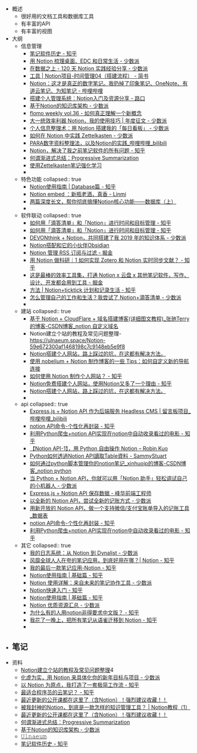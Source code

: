 - 概述
	- 很好用的文档工具和数据库工具
	- 有丰富的API
	- 有丰富的视图
- 大纲
	- 信息管理
		- [笔记软件历史 - 知乎](https://zhuanlan.zhihu.com/p/340336221?utm_source=wechat_session&utm_medium=social&utm_oi=38400975437824&utm_campaign=shareopn)
		- [用 Notion 梳理桌面、EDC 和日常生活 - 少数派](https://sspai.com/post/67371)
		- [在数据之上 - 120 天 Notion 实践经验分享 - 少数派](https://sspai.com/post/59181)
		- [工具 | Notion项目-时间管理04（搭建流程） - 简书](https://www.jianshu.com/p/f3e7ccf46a1e)
		- [Notion：这才是真正的数字笔记。我扔掉了印象笔记、OneNote、有道云笔记、为知笔记 - 哔哩哔哩](https://www.bilibili.com/read/cv9358247)
		- [搭建个人管理系统：Notion入门及资源分享 - 路口](http://www.lukou.com/userfeed/31511172)
		- [基于Notion的知识库架构 - 少数派](https://sspai.com/post/69099)
		- [flomo weekly vol.36 - 如何真正理解一个新概念](https://mp.weixin.qq.com/s?__biz=MzI0MDA3MjQ2Mg==&mid=2247485157&idx=1&sn=8d9a016d33174fa8c55df9595b2e4977&chksm=e9212484de56ad92c764bb2ccb40519d8ba579750448c1924c8447d1193a9861334eb86743cd&mpshare=1&scene=1&srcid=1205n8B6ZqAFkKfSy9nzwVCu&sharer_sharetime=1638648376498&sharer_shareid=b7c991d3cd23094f535ad602a652c37b#rd%5D(https://mp.weixin.qq.com/s?__biz=MzI0MDA3MjQ2Mg==&mid=2247485157&idx=1&sn=8d9a016d33174fa8c55df9595b2e4977&chksm=e9212484de56ad92c764bb2ccb40519d8ba579750448c1924c8447d1193a9861334eb86743cd&mpshare=1&scene=1&srcid=1205n8B6ZqAFkKfSy9nzwVCu&sharer_sharetime=1638648376498&sharer_shareid=b7c991d3cd23094f535ad602a652c37b%23rd))
		- [大一统效率利器 Notion，我的使用技巧 | 年度征文 - 少数派](https://sspai.com/post/58436)
		- [个人信息整理术：用 Notion 搭建我的「每日看板」 - 少数派](https://sspai.com/post/67696)
		- [如何在 Notion 中实践 Zettelkasten - 少数派](https://sspai.com/post/64522)
		- [PARA数字资料整理法，以及Notion的实践_哔哩哔哩_bilibili](https://www.bilibili.com/video/av92981908?spm_id_from=autoNext)
		- [Notion，解决了我之前笔记软件的所有问题 - 知乎](https://zhuanlan.zhihu.com/p/435936162)
		- [何谓渐进式总结：Progressive Summarization](https://www.notion.so/Progressive-Summarization-faf06977850b46a6a7de1623ebf699f2)
		- [使用Zettelkasten笔记强化学习](https://mp.weixin.qq.com/s?__biz=MzIzOTY0OTQ2MA==&mid=2247484148&idx=1&sn=34a67e3ea7d72e6ca17ce7b4c6175a82&chksm=e927952fde501c39508b07335420cf06a7090fe67df29dbf256250b1a3c4f6f2b9c2429e6c2d&scene=21#wechat_redirect%5D(https://mp.weixin.qq.com/s?__biz=MzIzOTY0OTQ2MA==&mid=2247484148&idx=1&sn=34a67e3ea7d72e6ca17ce7b4c6175a82&chksm=e927952fde501c39508b07335420cf06a7090fe67df29dbf256250b1a3c4f6f2b9c2429e6c2d&scene=21%23wechat_redirect))
		-
	- 特色功能
	  collapsed:: true
		- [Notion使用指南 | Database篇 - 知乎](https://zhuanlan.zhihu.com/p/103498242)
		- [Notion embed ：新瓶老酒，真香 - Linmi](https://linmi.cc/1949.html)
		- [两篇深度长文，帮你彻底搞懂Notion核心功能——数据库（上）](https://mp.weixin.qq.com/s?__biz=MzIxMjE3ODc3Mg==&mid=2649341991&idx=1&sn=44bffb05b145b796336e6062a004be6c&chksm=8f57621cb820eb0a3d61d8fd6521f0d784e5bd79dc75af47203395cce3a0037389e40f29fd9e&mpshare=1&scene=1&srcid=1021tqH10avTlCeaoue0a4tt&sharer_sharetime=1634830127190&sharer_shareid=b7c991d3cd23094f535ad602a652c37b#rd%5D(https://mp.weixin.qq.com/s?__biz=MzIxMjE3ODc3Mg==&mid=2649341991&idx=1&sn=44bffb05b145b796336e6062a004be6c&chksm=8f57621cb820eb0a3d61d8fd6521f0d784e5bd79dc75af47203395cce3a0037389e40f29fd9e&mpshare=1&scene=1&srcid=1021tqH10avTlCeaoue0a4tt&sharer_sharetime=1634830127190&sharer_shareid=b7c991d3cd23094f535ad602a652c37b%23rd))
		-
	- 软件联动
	  collapsed:: true
		- [如何用「滴答清单」和「Notion」进行时间和目标管理 - 知乎](https://zhuanlan.zhihu.com/p/131595710?utm_source=cn.ticktick.task&utm_medium=social&utm_oi=38400975437824)
		- [如何用「滴答清单」和「Notion」进行时间和目标管理 - 知乎](https://zhuanlan.zhihu.com/p/131595710)
		- [DEVONthink + Notion，共同搭建了我 2019 年的知识体系 - 少数派](https://sspai.com/post/58696)
		- [Notion搭配和它的小伙伴Obsidian](https://mp.weixin.qq.com/s?__biz=MzUzNzg3NzczMQ==&mid=2247484532&idx=1&sn=e59957a6455caa0d4779aa471eed0924&chksm=fae109f8cd9680ee966d4dc5c3ee6361c59c3e07c7c2dfb5c5e4a0748bf993f88bfa3e92aea9&mpshare=1&scene=1&srcid=1130g8cz2faSBOEnH1ig7hpS&sharer_sharetime=1638268834260&sharer_shareid=b7c991d3cd23094f535ad602a652c37b#rd%5D(https://mp.weixin.qq.com/s?__biz=MzUzNzg3NzczMQ==&mid=2247484532&idx=1&sn=e59957a6455caa0d4779aa471eed0924&chksm=fae109f8cd9680ee966d4dc5c3ee6361c59c3e07c7c2dfb5c5e4a0748bf993f88bfa3e92aea9&mpshare=1&scene=1&srcid=1130g8cz2faSBOEnH1ig7hpS&sharer_sharetime=1638268834260&sharer_shareid=b7c991d3cd23094f535ad602a652c37b%23rd))
		- [Notion 管理 RSS 订阅与过滤 - 掘金](https://juejin.cn/post/7037137946893352973)
		- [用 Notion 做科研｜1 如何实现 Zotero 和 Notion 实时同步文献？ - 知乎](https://zhuanlan.zhihu.com/p/455231476)
		- [这是最棒的效率工具集，打通 Notion x 云盘 x 其他笔记软件，写作、设计、开发都会用到工具 - 掘金](https://juejin.cn/post/7051751956947140616)
		- [方法 | Notion+ticktick 计划和记录生活 - 知乎](https://zhuanlan.zhihu.com/p/387591698)
		- [怎么管理自己的工作和生活？我尝试了 Notion+滴答清单 - 少数派](https://sspai.com/post/69394)
		-
	- 建站
	  collapsed:: true
		- [基于 Notion + CloudFlare + 域名搭建博客(详细图文教程)_张驰Terry的博客-CSDN博客_notion 自定义域名](https://blog.csdn.net/terrychinaz/article/details/112425014)
		- Notion建立个站的教程及常见问题整理-https://ulnaeum.space/Notion-59e672300af1468198c7c9148eb5e9f8
		- [Notion搭建个人网站，路上踩过的坑，在这都有解决方法。](https://mp.weixin.qq.com/s/aYhzBBrnFmbNHyqf0j8ZxQ?utm_source=wechat_session&utm_medium=social&utm_oi=38400975437824%5D(https://mp.weixin.qq.com/s/aYhzBBrnFmbNHyqf0j8ZxQ?utm_source=wechat_session&utm_medium=social&utm_oi=38400975437824))
		- [使用 nobelium + Notion 制作博客的一些 Tips：如何自定义新的导航连接](https://blog.ryouissei.com/nobelium_tips)
		- [如何使用 Notion 制作个人网站？ - 知乎](https://www.zhihu.com/question/342631132/answer/1844997654)
		- [Notion免费搭建个人网站，使用Notion又多了一个理由 - 知乎](https://zhuanlan.zhihu.com/p/363367925)
		- [Notion搭建个人网站，路上踩过的坑，在这都有解决方法。](https://mp.weixin.qq.com/s/aYhzBBrnFmbNHyqf0j8ZxQ?utm_source=wechat_session&utm_medium=social&utm_oi=38400975437824%5D(https://mp.weixin.qq.com/s/aYhzBBrnFmbNHyqf0j8ZxQ?utm_source=wechat_session&utm_medium=social&utm_oi=38400975437824))
		-
	- api
	  collapsed:: true
		- [Express.js + Notion API 作为后端服务 Headless CMS | 留言板项目_哔哩哔哩_bilibili](https://www.bilibili.com/video/BV1d3411z71X?from=search&seid=10340308790203860810&spm_id_from=333.337.0.0)
		- [notion API命令-个性化再封装 - 知乎](https://zhuanlan.zhihu.com/p/395219868)
		- [利用Python爬虫+notion API实现在notion中自动收录看过的电影 - 知乎](https://zhuanlan.zhihu.com/p/425067213)
		- [【Notion API-1】，用 Python 自由操作 Notion – Robin Kuo](https://dragonflykuo.com/%E4%B8%B2%E6%8E%A5-notion-api%E7%94%A8-python-%E8%87%AA%E7%94%B1%E6%93%8D%E4%BD%9C-notion/)
		- [Python如何透過Notion API讀取Table資料 - SammyStuart](https://sammystuart.blog/python%E5%A6%82%E4%BD%95%E9%80%8F%E9%81%8Enotion-api%E8%AE%80%E5%8F%96table%E8%B3%87%E6%96%99/)
		- [如何通过python脚本管理你的notion笔记_xinhuoip的博客-CSDN博客_notion python](https://blog.csdn.net/xinhuoip/article/details/114383066)
		- [当 Python + Notion API，你就可以用「Notion 助手」轻松调试自己的小机器人 - 少数派](https://sspai.com/post/68140)
		- [Express.js + Notion API 保存数据 - 峰华前端工程师](https://zxuqian.cn/videos/vue/vue-tailwind-css-comment-system/use-notion-as-database-vue-comments/)
		- [以全新的 Notion API，尝试全新的记账方式 - 少数派](https://sspai.com/post/66658)
		- [用新开放的 Notion API，做一个支持微信/支付宝账单导入的记账工具_数据表](https://www.sohu.com/a/466876320_115785)
		- [notion API命令-个性化再封装 - 知乎](https://zhuanlan.zhihu.com/p/395219868)
		- [利用Python爬虫+notion API实现在notion中自动收录看过的电影 - 知乎](https://zhuanlan.zhihu.com/p/425067213)
	- 其它
	  collapsed:: true
		- [我的日志系统：从 Notion 到 Dynalist - 少数派](https://sspai.com/post/63045)
		- [风靡全球人人在夸的笔记应用，到底好用在哪？| Notion - 知乎](https://zhuanlan.zhihu.com/p/351275419?utm_source=com.alpha.pinbox&utm_medium=social&utm_oi=38400975437824)
		- [我的最后一款笔记应用-Notion - 知乎](https://zhuanlan.zhihu.com/p/49263306)
		- [Notion使用指南 | 基础篇 - 知乎](https://zhuanlan.zhihu.com/p/95008649)
		- [Notion 使用详解：来自未来的笔记协作工具 - 少数派](https://sspai.com/post/52176)
		- [Notion快速入门 - 知乎](https://zhuanlan.zhihu.com/p/446828677)
		- [Notion使用指南 | 基础篇 - 知乎](https://zhuanlan.zhihu.com/p/95008649?utm_source=wechat_session&utm_medium=social&utm_oi=38400975437824&utm_campaign=shareopn)
		- [Notion 优质资源汇总 - 少数派](https://sspai.com/post/71893)
		- [为什么有的人用notion非得要求中文版？ - 知乎](https://www.zhihu.com/question/448807187/answer/2469465700)
		- [我花了一晚上，把所有笔记从语雀迁移到 Notion - 知乎](https://zhuanlan.zhihu.com/p/82711077)
		-
- 笔记
	-
- 资料
	- [Notion建立个站的教程及常见问题整理](https://ulnaeum.space/Notion-59e672300af1468198c7c9148eb5e9f8)4
	- [化虚为实，用 Notion 来具体化你的新年目标与项目 - 少数派](https://sspai.com/post/64565)
	- [以 Notion 为原点，我打造了一套极简工作流 - 知乎](https://zhuanlan.zhihu.com/p/109505688)
	- [最适合程序员的云笔记？ - 知乎](https://zhuanlan.zhihu.com/p/421980620?utm_source=wechat_session&utm_medium=social&utm_oi=38400975437824&utm_campaign=shareopn)
	- [最近更新的公开课都在这里了（含Notion）！强烈建议收藏！！](https://mp.weixin.qq.com/s?__biz=MzIxMjE3ODc3Mg==&mid=2649341706&idx=1&sn=d587aa30cde8c63e22c4b1c8b4d2281a&chksm=8f571d31b8209427c110de0c4c163da6c23c0e1ab16ea9cfe7adb26ed2c15d21bdf770c6607a&scene=21&ascene=0&devicetype=android-30&version=28000f39&nettype=WIFI&abtest_cookie=AAACAA%3D%3D&lang=zh_CN&exportkey=AYkggHxb0OlwoGemx6qAoxk%3D&pass_ticket=I4SWh9sYtJiJLk0hlsarSfvWG4qAG9%2FH6WKihxk8J3Tayf1u%2Fd5jwMQ7p%2B5gDcM9&wx_header=1%5D(https://mp.weixin.qq.com/s?__biz=MzIxMjE3ODc3Mg==&mid=2649341706&idx=1&sn=d587aa30cde8c63e22c4b1c8b4d2281a&chksm=8f571d31b8209427c110de0c4c163da6c23c0e1ab16ea9cfe7adb26ed2c15d21bdf770c6607a&scene=21&ascene=0&devicetype=android-30&version=28000f39&nettype=WIFI&abtest_cookie=AAACAA%3D%3D&lang=zh_CN&exportkey=AYkggHxb0OlwoGemx6qAoxk%3D&pass_ticket=I4SWh9sYtJiJLk0hlsarSfvWG4qAG9%2FH6WKihxk8J3Tayf1u%2Fd5jwMQ7p%2B5gDcM9&wx_header=1))
	- [被我封神的Notion，到底是一款怎样的知识管理工具？ | Notion教程（1）](https://mp.weixin.qq.com/s?__biz=MzIxMjE3ODc3Mg==&mid=2649341576&idx=1&sn=b8feb1ef3bb77f773e19a5e052722fda&chksm=8f571cb3b82095a5e237e947edfb9608230e7f4b85d1ac7f604427bdc871471cf36e3af495a9&scene=0&subscene=10000&clicktime=1634523282&enterid=1634523282&ascene=7&devicetype=android-30&version=28000f39&nettype=WIFI&abtest_cookie=AAACAA%3D%3D&lang=zh_CN&exportkey=AYz5YGAHJpd7bFe0UIkVo60%3D&pass_ticket=I4SWh9sYtJiJLk0hlsarSfvWG4qAG9%2FH6WKihxk8J3Tayf1u%2Fd5jwMQ7p%2B5gDcM9&wx_header=1%5D(https://mp.weixin.qq.com/s?__biz=MzIxMjE3ODc3Mg==&mid=2649341576&idx=1&sn=b8feb1ef3bb77f773e19a5e052722fda&chksm=8f571cb3b82095a5e237e947edfb9608230e7f4b85d1ac7f604427bdc871471cf36e3af495a9&scene=0&subscene=10000&clicktime=1634523282&enterid=1634523282&ascene=7&devicetype=android-30&version=28000f39&nettype=WIFI&abtest_cookie=AAACAA%3D%3D&lang=zh_CN&exportkey=AYz5YGAHJpd7bFe0UIkVo60%3D&pass_ticket=I4SWh9sYtJiJLk0hlsarSfvWG4qAG9%2FH6WKihxk8J3Tayf1u%2Fd5jwMQ7p%2B5gDcM9&wx_header=1))
	- [最近更新的公开课都在这里了（含Notion）！强烈建议收藏！！](https://mp.weixin.qq.com/s?__biz=MzIxMjE3ODc3Mg==&mid=2649341706&idx=1&sn=d587aa30cde8c63e22c4b1c8b4d2281a&chksm=8f571d31b8209427c110de0c4c163da6c23c0e1ab16ea9cfe7adb26ed2c15d21bdf770c6607a&scene=21&ascene=0&devicetype=android-30&version=28000f39&nettype=WIFI&abtest_cookie=AAACAA%3D%3D&lang=zh_CN&exportkey=AYkggHxb0OlwoGemx6qAoxk%3D&pass_ticket=I4SWh9sYtJiJLk0hlsarSfvWG4qAG9%2FH6WKihxk8J3Tayf1u%2Fd5jwMQ7p%2B5gDcM9&wx_header=1%5D(https://mp.weixin.qq.com/s?__biz=MzIxMjE3ODc3Mg==&mid=2649341706&idx=1&sn=d587aa30cde8c63e22c4b1c8b4d2281a&chksm=8f571d31b8209427c110de0c4c163da6c23c0e1ab16ea9cfe7adb26ed2c15d21bdf770c6607a&scene=21&ascene=0&devicetype=android-30&version=28000f39&nettype=WIFI&abtest_cookie=AAACAA%3D%3D&lang=zh_CN&exportkey=AYkggHxb0OlwoGemx6qAoxk%3D&pass_ticket=I4SWh9sYtJiJLk0hlsarSfvWG4qAG9%2FH6WKihxk8J3Tayf1u%2Fd5jwMQ7p%2B5gDcM9&wx_header=1))
	- [何谓渐进式总结：Progressive Summarization](https://www.notion.so/Progressive-Summarization-faf06977850b46a6a7de1623ebf699f2)
	- [基于Notion的知识库架构 - 少数派](https://sspai.com/post/69099)
	- [𝚄𝚕𝚗𝚊𝚎𝚞𝚖](https://ulnaeum.space/)
	- [笔记软件历史 - 知乎](https://zhuanlan.zhihu.com/p/340336221?utm_source=wechat_session&utm_medium=social&utm_oi=38400975437824&utm_campaign=shareopn)